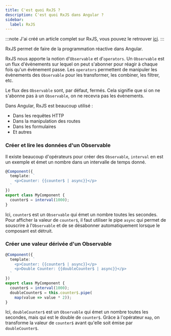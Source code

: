 ```yaml
---
title: C'est quoi RxJS ?
description: C'est quoi RxJS dans Angular ?
sidebar:
  label: RxJS
---
```


:::note
J'ai créé un article complet sur RxJS, vous pouvez le retrouver [ici](/articles/tout-ce-que-je-sais-sur-rxjs).
:::

RxJS permet de faire de la programmation réactive dans Angular.

RxJS nous apporte la notion d'`Observable` et d'`operators`. Un `Observable` est un flux d'évènements sur lequel on peut s'abonner pour réagir à chaque fois qu'un évènement passe. Les `operators` permettent de manipuler les évènements des `Observable` pour les transformer, les combiner, les filtrer, etc.

Le flux des `Observable` sont, par défaut, fermés. Cela signifie que si on ne s'abonne pas à un `Observable`, on ne recevra pas les évènements.

Dans Angular, RxJS est beaucoup utilisé :
- Dans les requêtes HTTP
- Dans la manipulation des routes
- Dans les formulaires
- Et autres

### Créer et lire les données d'un Observable

Il existe beaucoup d'opérateurs pour créer des `Observable`, `interval` en est un exemple et émet un nombre dans un intervalle de temps donné.

```typescript
@Component({
  template: `
    <p>Counter: {{counter$ | async}}</p>
  `
})
export class MyComponent {
  counter$ = interval(1000);
}
```

Ici, `counter$` est un `Observable` qui émet un nombre toutes les secondes. Pour afficher la valeur de `counter$`, il faut utiliser le pipe `async` qui permet de souscrire à l'`Observable` et de se désabonner automatiquement lorsque le composant est détruit.

### Créer une valeur dérivée d'un Observable

```typescript
@Component({
  template: `
    <p>Counter: {{counter$ | async}}</p>
    <p>Double Counter: {{doubleCounter$ | async}}</p>
  `
})
export class MyComponent {
  counter$ = interval(1000);
  doubleCounter$ = this.counter$.pipe(
    map(value => value * 2));
}
```

Ici, `doubleCounter$` est un `Observable` qui émet un nombre toutes les secondes, mais qui est le double de `counter$`. Grâce à l'opérateur `map`, on transforme la valeur de `counter$` avant qu'elle soit émise par `doubleCounter$`.